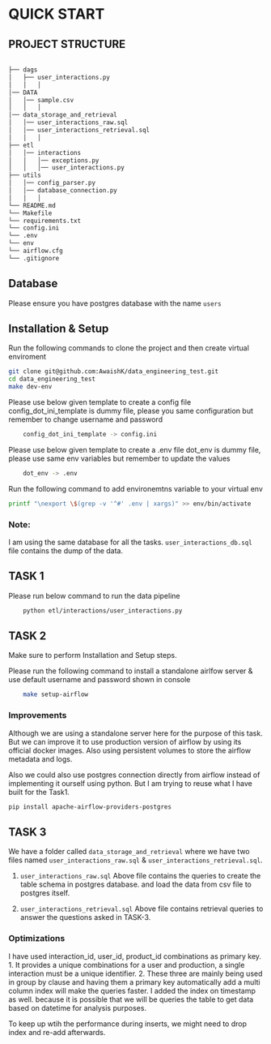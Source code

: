 # QUICK START

## PROJECT STRUCTURE

```bash

├── dags
│   ├── user_interactions.py                  
│   │   │ 
│── DATA
│   │── sample.csv
│   │   │ 
│── data_storage_and_retrieval
│   │── user_interactions_raw.sql  
│   │── user_interactions_retrieval.sql
│   │   │  
├── etl
│   │── interactions
│   │   │── exceptions.py
│   │   │── user_interactions.py
├── utils
│   │── config_parser.py
│   │── database_connection.py
│   │   │
└── README.md
└── Makefile
└── requirements.txt
└── config.ini
└── .env
└── env
└── airflow.cfg
└── .gitignore
```

## Database 

Please ensure you have postgres database with the name `users` 

## Installation & Setup

Run the following commands to clone the project and then create virtual enviroment

```bash
git clone git@github.com:AwaishK/data_engineering_test.git
cd data_engineering_test
make dev-env
```

Please use below given template to create a config file 
config_dot_ini_template is dummy file, please you same configuration but remember to change username and password

```bash
    config_dot_ini_template -> config.ini
```

Please use below given template to create a .env file
dot_env is dummy file, please use same env variables but remember to update the values

```bash
    dot_env -> .env
```

Run the following command to add environemtns variable to your virtual env

```bash
printf "\nexport \$(grep -v '^#' .env | xargs)" >> env/bin/activate
```


### Note: 

I am using the same database for all the tasks. `user_interactions_db.sql` file contains the dump of the data. 

## TASK 1

Please run below command to run the data pipeline

```bash
    python etl/interactions/user_interactions.py
```

## TASK 2  
Make sure to perform Installation and Setup steps. 

Please run the following command to install a standalone airlfow server
& use default username and password shown in console 

```bash
    make setup-airflow
```

### Improvements
Although we are using a standalone server here for the purpose of this task. 
But we can improve it to use production version of airflow by using its official docker images. 
Also using persistent volumes to store the airflow metadata and logs. 

Also we could also use postgres connection directly from airflow instead of implementing it ourself using python. But I am trying to reuse what 
I have built for the Task1. 

```bash
pip install apache-airflow-providers-postgres
```

## TASK 3

We have a folder called `data_storage_and_retrieval` where we have two files named `user_interactions_raw.sql` & `user_interactions_retrieval.sql`.

1. `user_interactions_raw.sql`
    Above file contains the queries to create the table schema in postgres database. 
    and load the data from csv file to postgres itself. 

2. `user_interactions_retrieval.sql`
    Above file contains retrieval queries to answer the questions asked in TASK-3.

### Optimizations 
I have used interaction_id, user_id, product_id combinations as primary key. 
    1. It provides a unique combinations for a user and production, a single interaction must be a unique identifier. 
    2. These three are mainly being used in group by clause and having them a primary key automatically add a multi column index will make the queries faster. 
I added the index on timestamp as well. because it is possible that we will be queries the table to get data based on datetime for analysis purposes. 

To keep up wtih the performance during inserts, we might need to drop index and re-add afterwards. 
